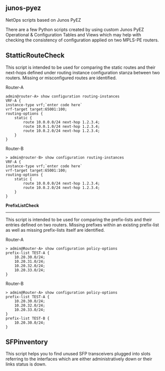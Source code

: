 

junos-pyez
----------
NetOps scripts based on Junos PyEZ

There are a few Python scripts created by using custom Junos PyEZ Operational & Configuration Tables and Views which may help with checking the consistency of configuration applied on two MPLS-PE routers.

 
 **StatticRouteCheck**
 ----------
This script is intended to be used for comparing the static routes and their next-hops defined under routing instance configuration stanza between two routers. Missing or misconfigured routes are identified.

Router-A

    admin@router-A> show configuration routing-instances
    VRF-A {
    instance-type vrf;`enter code here`
    vrf-target target:65001:100;
    routing-options {
        static {
            route 10.0.0.0/24 next-hop 1.2.3.4;
            route 10.0.1.0/24 next-hop 1.2.3.4;
            route 10.0.2.0/24 next-hop 1.2.3.4;
        }
    }


Router-B

    > admin@router-B> show configuration routing-instances
    VRF-A {
    instance-type vrf;`enter code here`
    vrf-target target:65001:100;
    routing-options {
        static {
            route 10.0.0.0/24 next-hop 1.2.3.4;
            route 10.0.2.0/24 next-hop 1.2.3.4;
        }
    }



**PrefixListCheck**

----------
This script is intended to be used for comparing the prefix-lists and their entries defined on two routers. Missing prefixes within an existing prefix-list as well as missing prefix-lists itself are identified.

Router-A

    > admin@Router-A> show configuration policy-options
    prefix-list TEST-A {
        10.20.30.0/24;
        10.20.31.0/24;
        10.20.32.0/24;
        10.20.33.0/24;
    }
    
Router-B

    > admin@Router-A> show configuration policy-options
    prefix-list TEST-A {
        10.20.30.0/24;
        10.20.32.0/24;
        10.20.33.0/24;
    }
    prefix-list TEST-B {
        10.20.30.0/24;
    }
    
    

**SFPinventory**
 ----------
This script helps you to find unused SFP transceivers plugged into slots referring to the interfaces which are either administratively down or their links status is down.
